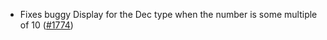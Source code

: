 - Fixes buggy Display for the Dec type when the number is some multiple of 10
  ([\#1774](https://github.com/anoma/namada/pull/1774))